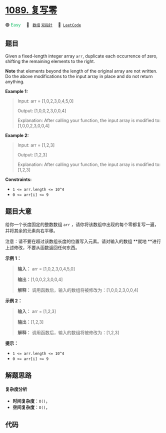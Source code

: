 # [1089. 复写零](https://leetcode.com/problems/duplicate-zeros)

🟢 <font color=#15bd66>Easy</font>&emsp; 🔖&ensp; [`数组`](/outline/tag/array.md) [`双指针`](/outline/tag/two-pointers.md)&emsp; 🔗&ensp;[`LeetCode`](https://leetcode.com/problems/duplicate-zeros)

## 题目

Given a fixed-length integer array `arr`, duplicate each occurrence of zero,
shifting the remaining elements to the right.

**Note** that elements beyond the length of the original array are not
written. Do the above modifications to the input array in place and do not
return anything.



**Example 1:**

> Input: arr = [1,0,2,3,0,4,5,0]
> 
> Output: [1,0,0,2,3,0,0,4]
> 
> Explanation: After calling your function, the input array is modified to: [1,0,0,2,3,0,0,4]

**Example 2:**

> Input: arr = [1,2,3]
> 
> Output: [1,2,3]
> 
> Explanation: After calling your function, the input array is modified to: [1,2,3]

**Constraints:**

  * `1 <= arr.length <= 10^4`
  * `0 <= arr[i] <= 9`


## 题目大意

给你一个长度固定的整数数组 `arr` ，请你将该数组中出现的每个零都复写一遍，并将其余的元素向右平移。

注意：请不要在超过该数组长度的位置写入元素。请对输入的数组 **就地  **进行上述修改，不要从函数返回任何东西。



**示例 1：**

> 
> 
> 
> 
> 
> **输入：** arr = [1,0,2,3,0,4,5,0]
> 
> **输出：**[1,0,0,2,3,0,0,4]
> 
> **解释：** 调用函数后，输入的数组将被修改为：[1,0,0,2,3,0,0,4]

**示例 2：**

> 
> 
> 
> 
> 
> **输入：** arr = [1,2,3]
> 
> **输出：**[1,2,3]
> 
> **解释：** 调用函数后，输入的数组将被修改为：[1,2,3]
> 
> 



**提示：**

  * `1 <= arr.length <= 10^4`
  * `0 <= arr[i] <= 9`


## 解题思路

#### 复杂度分析

- **时间复杂度**：`O()`，
- **空间复杂度**：`O()`，

## 代码

```javascript

```